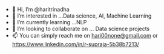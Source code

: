 - 👋 Hi, I’m @haritrinadha
- 👀 I’m interested in ...Data science, AI, Machine Learning
- 🌱 I’m currently learning ...NLP
- 💞️ I’m looking to collaborate on ... Data science projects
- 📫 You can simply reach me on hari00none@gmail.com or https://www.linkedin.com/in/r-supraja-5b38b7213/

<!---
haritrinadha/haritrinadha is a ✨ special ✨ repository because its `README.md` (this file) appears on your GitHub profile.
You can click the Preview link to take a look at your changes.
--->
